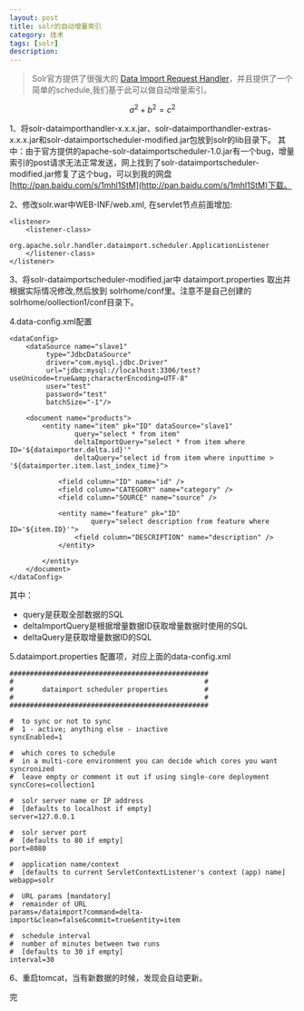 ```yaml
---
layout: post
title: solr的自动增量索引
category: 技术
tags: [solr]
description: 
---
```


> Solr官方提供了很强大的 [Data Import Request Handler](http://wiki.apache.org/solr/DataImportHandler)，并且提供了一个简单的schedule,我们基于此可以做自动增量索引。


$$a^2 + b^2 = c^2$$

1、将solr-dataimporthandler-x.x.x.jar、solr-dataimporthandler-extras-x.x.x.jar和solr-dataimportscheduler-modified.jar包放到solr的lib目录下。
其中：由于官方提供的apache-solr-dataimportscheduler-1.0.jar有一个bug，增量索引的post请求无法正常发送，网上找到了solr-dataimportscheduler-modified.jar修复了这个bug，可以到我的网盘[http://pan.baidu.com/s/1mhl1StM](http://pan.baidu.com/s/1mhl1StM)下载。

2、修改solr.war中WEB-INF/web.xml, 在servlet节点前面增加: 

	<listener>
		<listener-class>
			org.apache.solr.handler.dataimport.scheduler.ApplicationListener
		</listener-class>
	</listener>

3、将solr-dataimportscheduler-modified.jar中 dataimport.properties 取出并根据实际情况修改,然后放到 solrhome/conf里。注意不是自己创建的solrhome/oollection1/conf目录下。

4.data-config.xml配置

	<dataConfig>
	    <dataSource name="slave1"
             type="JdbcDataSource" 
             driver="com.mysql.jdbc.Driver"  
             url="jdbc:mysql://localhost:3306/test?useUnicode=true&amp;characterEncoding=UTF-8"
             user="test" 
             password="test"
             batchSize="-1"/>

	    <document name="products">
	        <entity name="item" pk="ID" dataSource="slave1"
	                query="select * from item"
	                deltaImportQuery="select * from item where ID='${dataimporter.delta.id}'"
	                deltaQuery="select id from item where inputtime > '${dataimporter.item.last_index_time}">
            	
				<field column="ID" name="id" />           
				<field column="CATEGORY" name="category" /> 
				<field column="SOURCE" name="source" /> 

				<entity name="feature" pk="ID"
						query="select description from feature where ID='${item.ID}'">
					<field column="DESCRIPTION" name="description" />
				</entity>

	        </entity>
	    </document>
	</dataConfig>

其中：
- query是获取全部数据的SQL
- deltaImportQuery是根据增量数据ID获取增量数据时使用的SQL
- deltaQuery是获取增量数据ID的SQL

5.dataimport.properties 配置项，对应上面的data-config.xml

	#################################################
	#                                               #
	#       dataimport scheduler properties         #
	#                                               #
	#################################################
	
	#  to sync or not to sync
	#  1 - active; anything else - inactive
	syncEnabled=1
	
	#  which cores to schedule
	#  in a multi-core environment you can decide which cores you want syncronized
	#  leave empty or comment it out if using single-core deployment
	syncCores=collection1
	
	#  solr server name or IP address
	#  [defaults to localhost if empty]
	server=127.0.0.1
	
	#  solr server port
	#  [defaults to 80 if empty]
	port=8080
	
	#  application name/context
	#  [defaults to current ServletContextListener's context (app) name]
	webapp=solr
	
	#  URL params [mandatory]
	#  remainder of URL
	params=/dataimport?command=delta-import&clean=false&commit=true&entity=item
	
	#  schedule interval
	#  number of minutes between two runs
	#  [defaults to 30 if empty]
	interval=30


6、重启tomcat，当有新数据的时候，发现会自动更新。

完










	







